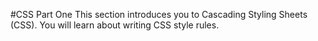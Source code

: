 #CSS Part One
This section introduces you to Cascading Styling Sheets (CSS). You will learn about writing CSS style rules.